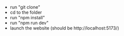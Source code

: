 - run "git clone"
- cd to the folder
- run "npm install"
- run "npm run dev"
- launch the website (should be http://localhost:5173/)
